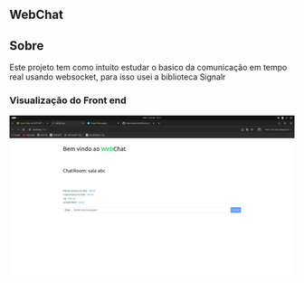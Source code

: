 ## WebChat

## Sobre

Este projeto tem como intuito estudar o basico da comunicação em tempo real usando websocket, para isso usei a biblioteca Signalr

### Visualização do Front end

<img src="./img/Imagem colada.png" alt="projeto" />



